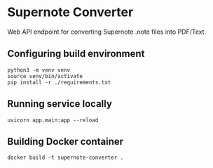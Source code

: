 # Supernote Converter

Web API endpoint for converting Supernote .note files into PDF/Text.

## Configuring build environment

```
python3 -m venv venv
source venv/bin/activate
pip install -r ./requirements.txt
```

## Running service locally

```
uvicorn app.main:app --reload
```

## Building Docker container

```
docker build -t supernote-converter .
```

